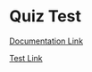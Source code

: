# Quiz Test

[Documentation Link](https://hemor-quiz-test.herokuapp.com/documentation)

[Test Link](https://hemor-quiz-test.herokuapp.com)